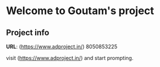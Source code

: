 # Welcome to Goutam's project

## Project info

**URL**: (https://www.adproject.in/)
8050853225

visit (https://www.adproject.in/) and start prompting.
